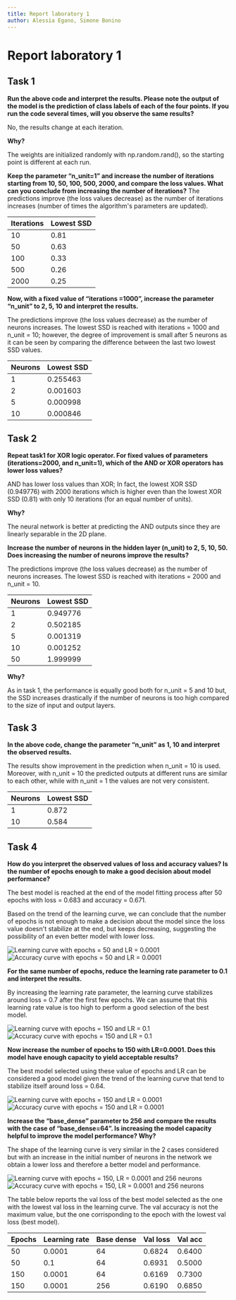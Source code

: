 ```yaml
---
title: Report laboratory 1
author: Alessia Egano, Simone Bonino
---
```

# Report laboratory 1

## Task 1

**Run the above code and interpret the results. Please note the output of the model is the prediction of class labels of each of the four points. If you run the code several times, will you observe the same results?**

No, the results change at each iteration.

**Why?**

The weights are initialized randomly with np.random.rand(), so the starting point is different at each run.

**Keep the parameter “n_unit=1” and increase the number of iterations starting from 10, 50, 100, 500, 2000, and compare the loss values. What can you conclude from increasing the number of iterations?**
The predictions improve (the loss values decrease) as the number of iterations increases (number of times the algorithm's parameters are updated).

| Iterations | Lowest SSD
|---------   |-----------
|10          |0.81
|50          |0.63
|100         |0.33
|500         |0.26
|2000        |0.25

**Now, with a fixed value of “iterations =1000”, increase the parameter “n_unit” to 2, 5, 10 and interpret the results.**

The predictions improve (the loss values decrease) as the number of neurons increases. The lowest SSD is reached with iterations = 1000 and n_unit = 10; however, the degree of improvement is small after 5 neurons as it can be seen by comparing the difference between the last two lowest SSD values. 

| Neurons | Lowest SSD
|---------|-----------
|1        |0.255463
|2        |0.001603
|5        |0.000998
|10       |0.000846

## Task 2

**Repeat task1 for XOR logic operator. For fixed values of parameters (iterations=2000, and n_unit=1), which of the AND or XOR operators has lower loss values?**

AND has lower loss values than XOR; In fact, the lowest XOR SSD (0.949776) with 2000 iterations which is higher even than the lowest XOR SSD (0.81) with only 10 iterations (for an equal number of units).

**Why?**

The neural network is better at predicting the AND outputs since they are linearly separable in the 2D plane.

**Increase the number of neurons in the hidden layer (n_unit) to 2, 5, 10, 50. Does increasing the number of neurons improve the results?**

The predictions improve (the loss values decrease) as the number of neurons increases.
The lowest SSD is reached with iterations = 2000 and n_unit = 10.

| Neurons | Lowest SSD
|---------|-----------
|1        |0.949776
|2        |0.502185
|5        |0.001319
|10       |0.001252
|50       |1.999999

**Why?**

As in task 1, the performance is equally good both for n_unit = 5 and 10 but, the SSD increases drastically if the number of neurons is too high compared to the size of input and output layers.

## Task 3

**In the above code, change the parameter “n_unit” as 1, 10 and interpret the observed results.**

The results show improvement in the prediction when n_unit = 10 is used. Moreover, with n_unit = 10 the predicted outputs at different runs are similar to each other, while with n_unit = 1 the values are not very consistent.

| Neurons | Lowest SSD
|---------|------------
| 1       | 0.872
|10       | 0.584

## Task 4

**How do you interpret the observed values of loss and accuracy values? Is the number of epochs enough to make a good decision about model performance?**

The best model is reached at the end of the model fitting process after 50 epochs with loss = 0.683 and accuracy = 0.671.

Based on the trend of the learning curve, we can conclude that the number of epochs is not enough to make a decision about the model since the loss value doesn't stabilize at the end, but keeps decreasing, suggesting the possibility of an even better model with lower loss.

![Learning curve with epochs = 50 and LR = 0.0001](/Lab1/images/learning_curve50_0001.png)
![Accuracy curve with epochs = 50 and LR = 0.0001](/Lab1/images/accuracy_curve50_0001.png)

**For the same number of epochs, reduce the learning rate parameter to 0.1 and interpret the results.**

By increasing the learning rate parameter, the learning curve stabilizes around loss = 0.7 after the first few epochs. We can assume that this learning rate value is too high to perform a good selection of the best model.

![Learning curve with epochs = 150 and LR = 0.1](/Lab1/images/learning_curve50_1.png)
![Accuracy curve with epochs = 150 and LR = 0.1](/Lab1/images/accuracy_curve50_1.png)

**Now increase the number of epochs to 150 with LR=0.0001. Does this model have enough capacity to yield acceptable results?**

The best model selected using these value of epochs and LR can be considered a good model given the trend of the learning curve that tend to stabilize itself around loss = 0.64.

![Learning curve with epochs = 150 and LR = 0.0001](/Lab1/images/learning_curve150_0001.png)
![Accuracy curve with epochs = 150 and LR = 0.0001](/Lab1/images/accuracy_curve150_0001.png)

**Increase the “base_dense” parameter to 256 and compare the results with the case of “base_dense=64”. Is increasing the model capacity helpful to improve the model performance? Why?**

The shape of the learning curve is very similar in the 2 cases considered but with an increase in the initial number of neurons in the network we obtain a lower loss and therefore a better model and performance.

![Learning curve with epochs = 150, LR = 0.0001 and 256 neurons](/Lab1/images/learning_curve150_0001_256.png)
![Accuracy curve with epochs = 150, LR = 0.0001 and 256 neurons](/Lab1/images/accuracy_curve150_0001_256.png)

The table below reports the val loss of the best model selected as the one with the lowest val loss in the learning curve. The val accuracy is not the maximum value, but the one corrisponding to the epoch with the lowest val loss (best model).

| Epochs | Learning rate | Base dense | Val loss | Val acc |
|--------|---------------|------------|----------|---------|
| 50     | 0.0001        | 64         | 0.6824   | 0.6400  |
| 50     | 0.1           | 64         | 0.6931   | 0.5000  |
| 150    | 0.0001        | 64         | 0.6169   | 0.7300  |
| 150    | 0.0001        | 256        | 0.6190   | 0.6850  |
